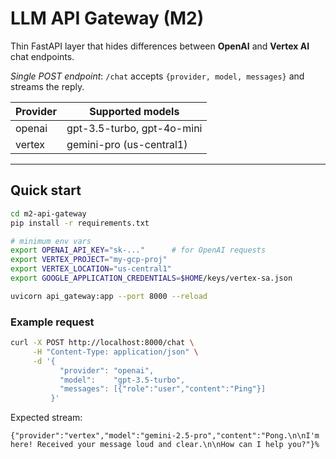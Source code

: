 # LLM API Gateway (M2)

Thin FastAPI layer that hides differences between **OpenAI** and **Vertex AI** chat endpoints.

*Single POST endpoint*: `/chat` accepts `{provider, model, messages}` and streams the reply.

| Provider | Supported models             |
|----------|------------------------------|
| openai   | gpt-3.5-turbo, gpt-4o-mini   |
| vertex   | gemini-pro (us-central1)     |

---

## Quick start
```bash
cd m2-api-gateway
pip install -r requirements.txt

# minimum env vars
export OPENAI_API_KEY="sk-..."      # for OpenAI requests
export VERTEX_PROJECT="my-gcp-proj"
export VERTEX_LOCATION="us-central1"
export GOOGLE_APPLICATION_CREDENTIALS=$HOME/keys/vertex-sa.json

uvicorn api_gateway:app --port 8000 --reload
```

### Example request
```bash
curl -X POST http://localhost:8000/chat \
     -H "Content-Type: application/json" \
     -d '{
           "provider": "openai",
           "model":    "gpt-3.5-turbo",
           "messages": [{"role":"user","content":"Ping"}]
         }'
```

Expected stream:
```
{"provider":"vertex","model":"gemini-2.5-pro","content":"Pong.\n\nI'm here! Received your message loud and clear.\n\nHow can I help you?"}%                                                             
```
